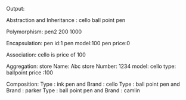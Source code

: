 Output:

Abstraction and Inheritance :
cello
ball point pen

Polymorphism:
pen2
200
1000

Encapsulation:
pen id:1
pen model:100
pen price:0

Association:
cello is price of 100

Aggregation:
store Name: Abc store Number: 1234
model: cello type: ballpoint price :100

Composition:
Type : ink pen and  Brand : cello
Type : ball point pen and  Brand : parker
Type : ball point pen and  Brand : camlin

